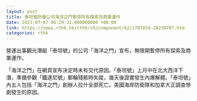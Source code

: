 ```yaml
---
layout: post
title: 泰坦號所屬公司海洋之門暫停所有探索及商業運作
date: 2023-07-07 06:29:31.000000000 +08:00
link: https://news.rthk.hk/rthk/ch/component/k2/1707834-20230707.htm
categories: rthk
---
```


營運出事觀光潛艇「泰坦號」的公司「海洋之門」宣布，無限期暫停所有探索及商業運作。

「海洋之門」在網頁宣布決定時未有交代原因。「泰坦號」上月中在北大西洋下潛，準備參觀「鐵達尼號」郵輪殘骸時失蹤，幾天後證實發生內爆解體。「泰坦號」內五人包括「海洋之門」創辦人拉什全部死亡。美國海岸防衛隊和加拿大正調查慘劇發生的原因。
